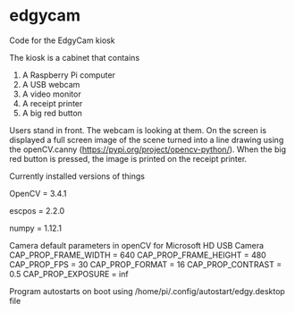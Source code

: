 # edgycam
Code for the EdgyCam kiosk

The kiosk is a cabinet that contains 
1) A Raspberry Pi computer
2) A USB webcam
3) A video monitor
4) A receipt printer
5) A big red button

Users stand in front. The webcam is looking at them. On the screen is displayed a full screen image of the scene turned into a line drawing using the openCV.canny (https://pypi.org/project/opencv-python/). When the big red button is pressed, the image is printed on the receipt printer.


Currently installed versions of things

OpenCV = 3.4.1

escpos = 2.2.0

numpy = 1.12.1

Camera default parameters in openCV for Microsoft HD USB Camera
CAP_PROP_FRAME_WIDTH = 640
CAP_PROP_FRAME_HEIGHT = 480
CAP_PROP_FPS = 30
CAP_PROP_FORMAT = 16
CAP_PROP_CONTRAST = 0.5
CAP_PROP_EXPOSURE = inf

Program autostarts on boot using /home/pi/.config/autostart/edgy.desktop file

